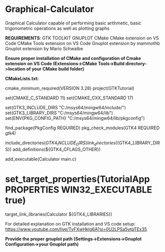 # Graphical-Calculator
Graphical Calculator capable of performing basic arithmetic, basic trigonometric operations as well as plotting graphs


**REQUIREMENTS**:
GTK TOOLKIT
GNUPLOT
CMake
CMake extension on VS Code
CMake Tools extension on VS Code
Gnuplot extension by mammothb
Gnuplot extension by Mario Schwalbe



**Ensure proper installation of CMake and configuration of Cmake extension on VS Code (Extensions->CMake Tools->Build directory->location of your CMake build folder)**

**CMakeLists.txt:**

cmake_minimum_required(VERSION 3.28)
project(GTKTutorial)

set(CMAKE_C_STANDARD 11)
set(CMAKE_CXX_STANDARD 17)

set(GTK3_INCLUDE_DIRS "C:/msys64/mingw64/include/")
set(GTK3_LIBRARY_DIRS "C:/msys64/mingw64/lib")
set(ENV{PKG_CONFIG_PATH} "C:/msys64/mingw64/lib/pkgconfig")

find_package(PkgConfig REQUIRED)
pkg_check_modules(GTK4 REQUIRED gtk4)

include_directories(${GTK4_INCLUDE_DIRS})
link_directories(${GTK4_LIBRARY_DIRS})
add_definitions(${GTK4_CFLAGS_OTHER})

add_executable(Calculator main.c)
# set_target_properties(TutorialApp PROPERTIES WIN32_EXECUTABLE true) 
target_link_libraries(Calculator ${GTK4_LIBRARIES})


For detailed explanation on GTK installation and VS code setup: https://www.youtube.com/live/TyFXwHklg6A?si=0U2LPSa5ytpTEx35

**Provide the proper gnuplot path (Settings->Extensions->Gnuplot Configuration->your Gnuplot path)**

